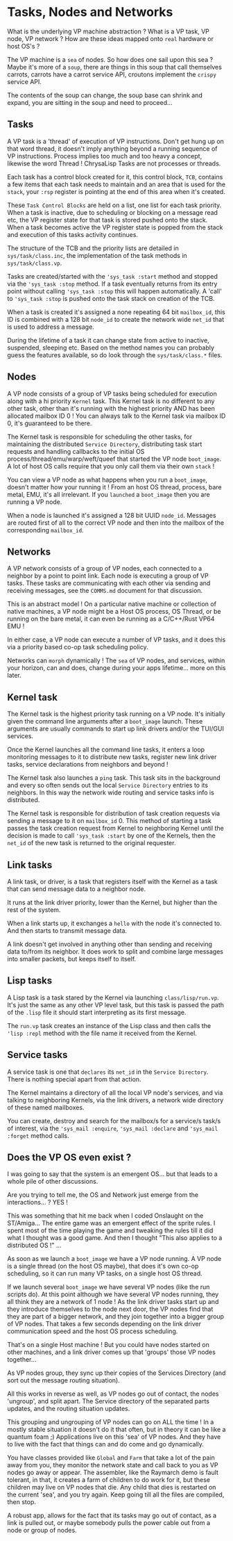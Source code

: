 # Tasks, Nodes and Networks

What is the underlying VP machine abstraction ? What is a VP task, VP node, VP
network ? How are these ideas mapped onto `real` hardware or host OS's ?

The VP machine is a `sea` of nodes. So how does one sail upon this sea ? Maybe
it's more of a `soup`, there are things in this soup that call themselves
carrots, carrots have a carrot service API, croutons implement the `crispy`
service API.

The contents of the soup can change, the soup base can shrink and expand, you
are sitting in the soup and need to proceed...

## Tasks

A VP task is a 'thread' of execution of VP instructions. Don't get hung up on
that word thread, it doesn't imply anything beyond a running sequence of VP
instructions. Process implies too much and too heavy a concept, likewise the
word Thread ! ChrysaLisp Tasks are not processes or threads.

Each task has a control block created for it, this control block, `TCB`,
contains a few items that each task needs to maintain and an area that is used
for the `stack`, your `:rsp` register is pointing at the end of this area when
it's created.

These `Task Control Blocks` are held on a list, one list for each task
priority. When a task is inactive, due to scheduling or blocking on a message
read etc, the VP register state for that task is stored pushed onto the stack.
When a task becomes active the VP register state is popped from the stack and
execution of this tasks activity continues.

The structure of the TCB and the priority lists are detailed in
`sys/task/class.inc`, the implementation of the task methods in
`sys/task/class.vp`.

Tasks are created/started with the `'sys_task :start` method and stopped via
the `'sys_task :stop` method. If a task eventually returns from its entry point
without calling `'sys_task :stop` this will happen automatically. A 'call' to
`'sys_task :stop` is pushed onto the task stack on creation of the TCB.

When a task is created it's assigned a none repeating 64 bit `mailbox_id`, this
ID is combined with a 128 bit `node_id` to create the network wide `net_id`
that is used to address a message.

During the lifetime of a task it can change state from active to inactive,
suspended, sleeping etc. Based on the method names you can probably guess the
features available, so do look through the `sys/task/class.*` files.

## Nodes

A VP node consists of a group of VP tasks being scheduled for execution along
with a hi priority `Kernel` task. This Kernel task is no different to any other
task, other than it's running with the highest priority AND has been allocated
mailbox ID 0 ! You can always talk to the Kernel task via mailbox ID 0, it's
guaranteed to be there.

The Kernel task is responsible for scheduling the other tasks, for maintaining
the distributed `Service Directory`, distributing task start requests and
handling callbacks to the initial OS process/thread/emu/warp/weft/queef that
started the VP node `boot_image`. A lot of host OS calls require that you only
call them via their own `stack` !

You can view a VP node as what happens when you run a `boot_image`, doesn't
matter how your running it ! From an host OS thread, process, bare metal, EMU,
it's all irrelevant. If you `launched` a `boot_image` then you are running a VP
node.

When a node is launched it's assigned a 128 bit UUID `node_id`. Messages are
routed first of all to the correct VP node and then into the mailbox of the
corresponding `mailbox_id`.

## Networks

A VP network consists of a group of VP nodes, each connected to a neighbor by a
point to point link. Each node is executing a group of VP tasks. These tasks
are communicating with each other via sending and receiving messages, see the
`COMMS.md` document for that discussion.

This is an abstract model ! On a particular native machine or collection of
native machines, a VP node might be a Host OS process, OS Thread, or be running
on the bare metal, it can even be running as a C/C++/Rust VP64 EMU !

In either case, a VP node can execute a number of VP tasks, and it does this
via a priority based co-op task scheduling policy.

Networks can `morph` dynamically ! The `sea` of VP nodes, and services, within
your horizon, can and does, change during your apps lifetime... more on this
later.

## Kernel task

The Kernel task is the highest priority task running on a VP node. It's
initially given the command line arguments after a `boot_image` launch. These
arguments are usually commands to start up link drivers and/or the TUI/GUI
services.

Once the Kernel launches all the command line tasks, it enters a loop
monitoring messages to it to distribute new tasks, register new link driver
tasks, service declarations from neighbors and beyond !

The Kernel task also launches a `ping` task. This task sits in the background
and every so often sends out the local `Service Directory` entries to its
neighbors. In this way the network wide routing and service tasks info is
distributed.

The Kernel task is responsible for distribution of task creation requests via
sending a message to it on `mailbox_id` 0. This method of starting a task
passes the task creation request from Kernel to neighboring Kernel until the
decision is made to call `'sys_task :start` by one of the Kernels, then the
`net_id` of the new task is returned to the original requester.

## Link tasks

A link task, or driver, is a task that registers itself with the Kernel as a task that can send message data to a neighbor node.

It runs at the link driver priority, lower than the Kernel, but higher than the rest of the system.

When a link starts up, it exchanges a `hello` with the node it's connected to.
And then starts to transmit message data.

A link doesn't get involved in anything other than sending and receiving data
to/from its neighbor. It does work to split and combine large messages into
smaller packets, but keeps itself to itself.

## Lisp tasks

A Lisp task is a task stared by the Kernel via launching `class/lisp/run.vp`.
It's just the same as any other VP level task, but this task is passed the path
of the `.lisp` file it should start interpreting as its first message.

The `run.vp` task creates an instance of the Lisp class and then calls the
`'lisp :repl` method with the file name it received from the Kernel.

## Service tasks

A service task is one that `declares` its `net_id` in the `Service Directory`.
There is nothing special apart from that action.

The Kernel maintains a directory of all the local VP node's services, and via
talking to neighboring Kernels, via the link drivers, a network wide directory
of these named mailboxes.

You can create, destroy and search for the mailbox/s for a service/s task/s of
interest, via the `'sys_mail :enquire`, `'sys_mail :declare` and `'sys_mail
:forget` method calls.

## Does the VP OS even exist ?

I was going to say that the system is an emergent OS... but that leads to a
whole pile of other discussions.

Are you trying to tell me, the OS and Network just emerge from the
interactions... ? YES !

This was something that hit me back when I coded Onslaught on the ST/Amiga...
The entire game was an emergent effect of the sprite rules. I spent most of the
time playing the game and tweaking the rules till it did what I thought was a
good game. And then I thought "This also applies to a distributed OS !" ...

As soon as we launch a `boot_image` we have a VP node running. A VP node is a
single thread (on the host OS maybe), that does it's own co-op scheduling, so
it can run many VP tasks, on a single host OS thread.

If we launch several `boot_image` we have several VP nodes (like the run
scripts do). At this point although we have several VP nodes running, they all
think they are a network of 1 node ! As the link driver tasks start up and they
introduce themselves to the node next door, the VP nodes find that they are
part of a bigger network, and they join together into a bigger group of VP
nodes. That takes a few seconds depending on the link driver communication
speed and the host OS process scheduling.

That's on a single Host machine ! But you could have nodes started on other
machines, and a link driver comes up that 'groups' those VP nodes together...

As VP nodes group, they sync up their copies of the Services Directory (and
sort out the message routing situation).

All this works in reverse as well, as VP nodes go out of contact, the nodes
'ungroup', and split apart. The Service directory of the separated parts
updates, and the routing situation updates.

This grouping and ungrouping of VP nodes can go on ALL the time ! In a mostly
stable situation it doesn't do it that often, but in theory it can be like a
quantum foam ;) Applications live on this 'sea' of VP nodes. And they have to
live with the fact that things can and do come and go dynamically.

You have classes provided like `Global` and `Farm` that take a lot of the pain
away from you, they monitor the network state and call back to you as VP nodes
go away or appear. The assembler, like the Raymarch demo is fault tolerant, in
that, it creates a farm of children to do work for it, but these children may
live on VP nodes that die. Any child that dies is restarted on the current
'sea', and you try again. Keep going till all the files are compiled, then
stop.

A robust app, allows for the fact that its tasks may go out of contact, as a
link is pulled out, or maybe somebody pulls the power cable out from a node or
group of nodes.
